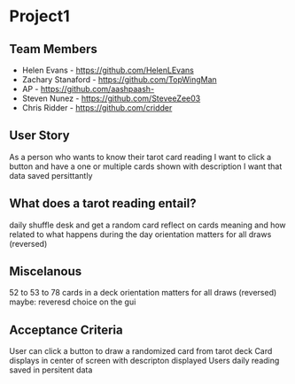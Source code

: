 # Project1
## Team Members
- Helen Evans - https://github.com/HelenLEvans
- Zachary Stanaford - https://github.com/TopWingMan
- AP - https://github.com/aashpaash- 
- Steven Nunez - https://github.com/SteveeZee03
- Chris Ridder - https://github.com/cridder

## User Story
 As a person who wants to know their tarot card reading
 I want to click a button and have a one or multiple cards shown with description
 I want that data saved persittantly 

## What does a tarot reading entail?
daily shuffle desk and get a random card
reflect on cards meaning and how related to what happens during the day
orientation matters for all draws (reversed)

## Miscelanous
52 to 53 to 78 cards in a deck
orientation matters for all draws (reversed)
maybe: reveresd choice on the gui


## Acceptance Criteria
User can click a button to draw a randomized card from tarot deck
Card displays in center of screen with descripton displayed
Users daily reading saved in persitent data

